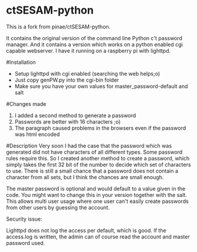 # ctSESAM-python
This is a fork from pinae/ctSESAM-python.

It contains the original version of the command line Python c't password manager.
And it contains a version which works on a python enabled cgi capable webserver.
I have it running on a raspberry pi with lighttpd.

#Installation
* Setup lighttpd with cgi enabled (searching the web helps;o)
* Just copy genPW.py into the cgi-bin folder
* Make sure you have your own values for master_password-default and salt

#Changes made
1. I added a second method to generate a password
2. Passwords are better with 16 characters ;o)
3. The paragraph caused problems in the browsers even if the password was html encoded

#Description
Very soon I had the case that the password which was generated did not have characters of all different types. Some password rules require this.
So I created another method to create a password, which simply takes the first 32 bit of the number to decide which set of characters to use.
There is still a small chance that a password does not contain a character from all sets, but I think the chances are small enough.

The master password is optional and would default to a value given in the code. You might want to change this in your version together with the salt.
This allows multi user usage where one user can't easily create passwords from other users by guessing the account.

Security issue:

Lighttpd does not log the access per default, which is good. If the access.log is written, the admin can of course read the account and master password used.
